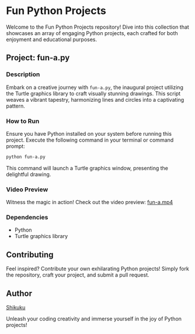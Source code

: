 # Fun Python Projects

Welcome to the Fun Python Projects repository! Dive into this collection that showcases an array of engaging Python projects, each crafted for both enjoyment and educational purposes.

## Project: fun-a.py

### Description
Embark on a creative journey with `fun-a.py`, the inaugural project utilizing the Turtle graphics library to craft visually stunning drawings. This script weaves a vibrant tapestry, harmonizing lines and circles into a captivating pattern.

### How to Run
Ensure you have Python installed on your system before running this project. Execute the following command in your terminal or command prompt:

```bash
python fun-a.py
```

This command will launch a Turtle graphics window, presenting the delightful drawing.

### Video Preview
Witness the magic in action! Check out the video preview: [fun-a.mp4](https://res.cloudinary.com/dlkqilyi0/video/upload/v1701774335/Untitled_video_-_Made_with_Clipchamp_qgdpka.mp4)

### Dependencies
- Python
- Turtle graphics library

## Contributing
Feel inspired? Contribute your own exhilarating Python projects! Simply fork the repository, craft your project, and submit a pull request.

## Author
[Shikuku](https://github.com/enshikuku)

Unleash your coding creativity and immerse yourself in the joy of Python projects!